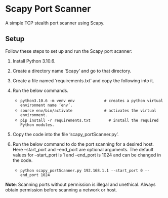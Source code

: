 
# Scapy Port Scanner

A simple TCP stealth port scanner using Scapy.


## Setup

Follow these steps to set up and run the Scapy port scanner:


1. Install Python 3.10.6.
2. Create a directory name ‘Scapy’ and go to that directory.
3. Create a file named ‘requirements.txt’ and copy the following into it.

4. Run the below commands.
      - `python3.10.6 -m venv env		      # creates a python virtual environment name ‘env’.`
      - `source env/bin/activate		      # activates the virtual environment.`
      - `pip install -r requirements.txt		# install the required Python modules.`

5. Copy the code into the file ‘scapy_portScanner.py’.
6. Run the below command to do the port scanning for a desired host. Here –start_port and –end_port are optional arguments. The default values for –start_port is 1 and –end_port is 1024 and can be changed in the code.
      - `python scapy_portScanner.py 192.168.1.1 --start_port 0 --end_port 1024`
      
      

**Note**: Scanning ports without permission is illegal and unethical. Always obtain permission before scanning a network or host.


